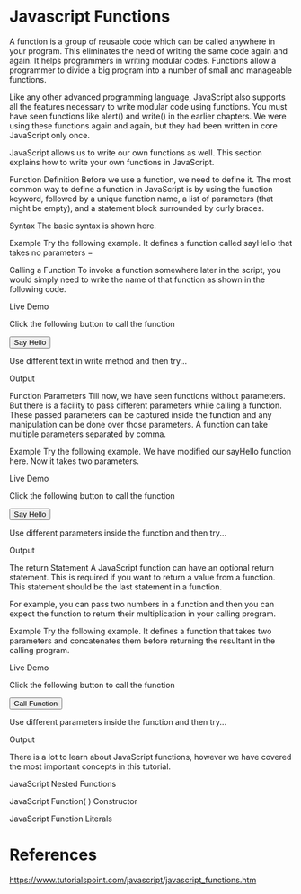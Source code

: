 # Javascript Functions

A function is a group of reusable code which can be called anywhere in your program. This eliminates the need of writing the same code again and again. It helps programmers in writing modular codes. Functions allow a programmer to divide a big program into a number of small and manageable functions.

Like any other advanced programming language, JavaScript also supports all the features necessary to write modular code using functions. You must have seen functions like alert() and write() in the earlier chapters. We were using these functions again and again, but they had been written in core JavaScript only once.

JavaScript allows us to write our own functions as well. This section explains how to write your own functions in JavaScript.

Function Definition
Before we use a function, we need to define it. The most common way to define a function in JavaScript is by using the function keyword, followed by a unique function name, a list of parameters (that might be empty), and a statement block surrounded by curly braces.

Syntax
The basic syntax is shown here.

<script type = "text/javascript">
   <!--
      function functionname(parameter-list) {
         statements
      }
   //-->
</script>
Example
Try the following example. It defines a function called sayHello that takes no parameters −

<script type = "text/javascript">
   <!--
      function sayHello() {
         alert("Hello there");
      }
   //-->
</script>
Calling a Function
To invoke a function somewhere later in the script, you would simply need to write the name of that function as shown in the following code.

Live Demo
<html>
   <head>   
      <script type = "text/javascript">
         function sayHello() {
            document.write ("Hello there!");
         }
      </script>

   </head>

   <body>
      <p>Click the following button to call the function</p>      
      <form>
         <input type = "button" onclick = "sayHello()" value = "Say Hello">
      </form>      
      <p>Use different text in write method and then try...</p>
   </body>
</html>
Output

Function Parameters
Till now, we have seen functions without parameters. But there is a facility to pass different parameters while calling a function. These passed parameters can be captured inside the function and any manipulation can be done over those parameters. A function can take multiple parameters separated by comma.

Example
Try the following example. We have modified our sayHello function here. Now it takes two parameters.

Live Demo
<html>
   <head>   
      <script type = "text/javascript">
         function sayHello(name, age) {
            document.write (name + " is " + age + " years old.");
         }
      </script>      
   </head>

   <body>
      <p>Click the following button to call the function</p>      
      <form>
         <input type = "button" onclick = "sayHello('Zara', 7)" value = "Say Hello">
      </form>      
      <p>Use different parameters inside the function and then try...</p>
   </body>
</html>
Output

The return Statement
A JavaScript function can have an optional return statement. This is required if you want to return a value from a function. This statement should be the last statement in a function.

For example, you can pass two numbers in a function and then you can expect the function to return their multiplication in your calling program.

Example
Try the following example. It defines a function that takes two parameters and concatenates them before returning the resultant in the calling program.

Live Demo
<html>
   <head>  
      <script type = "text/javascript">
         function concatenate(first, last) {
            var full;
            full = first + last;
            return full;
         }
         function secondFunction() {
            var result;
            result = concatenate('Zara', 'Ali');
            document.write (result );
         }
      </script>      
   </head>

   <body>
      <p>Click the following button to call the function</p>      
      <form>
         <input type = "button" onclick = "secondFunction()" value = "Call Function">
      </form>      
      <p>Use different parameters inside the function and then try...</p>  
  </body>
</html>
Output

There is a lot to learn about JavaScript functions, however we have covered the most important concepts in this tutorial.

JavaScript Nested Functions

JavaScript Function( ) Constructor

JavaScript Function Literals

# References
https://www.tutorialspoint.com/javascript/javascript_functions.htm
